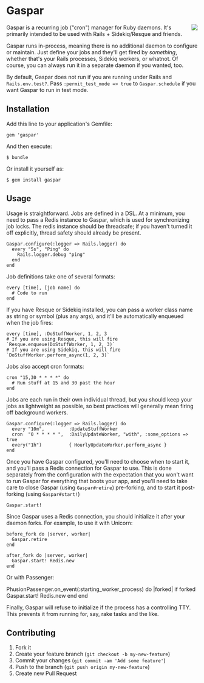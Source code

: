 # Gaspar
<img src="http://cdn.wikimg.net/strategywiki/images/0/04/Chrono_Trigger_Sprites_Gaspar.png" align="right" style="margin: 0 0 20px 20px" />

Gaspar is a recurring job ("cron") manager for Ruby daemons. It's primarily intended to be used with Rails + Sidekiq/Resque and friends.

Gaspar runs in-process, meaning there is no additional daemon to configure or maintain. Just define your jobs and they'll get fired by *something*,
whether that's your Rails processes, Sidekiq workers, or whatnot. Of course, you can always run it in a separate daemon if you wanted, too.

By default, Gaspar does not run if you are running under Rails and `Rails.env.test?`. Pass `:permit_test_mode => true` to `Gaspar.schedule` if you want Gaspar to run in test mode.

## Installation

Add this line to your application's Gemfile:

    gem 'gaspar'

And then execute:

    $ bundle

Or install it yourself as:

    $ gem install gaspar

## Usage

Usage is straightforward. Jobs are defined in a DSL. At a minimum, you need to pass a Redis instance to Gaspar, which is used for synchronizing job locks. The redis instance should be threadsafe; if you haven't turned it off explicitly, thread safety should already be present.

    Gaspar.configure(:logger => Rails.logger) do
      every "5s", "Ping" do
        Rails.logger.debug "ping"
      end
    end

Job definitions take one of several formats:

    every [time], [job name] do
      # Code to run
    end

If you have Resque or Sidekiq installed, you can pass a worker class name as string or symbol (plus any args), and it'll be automatically enqueued when the job fires:

    every [time], :DoStuffWorker, 1, 2, 3
    # If you are using Resque, this will fire `Resque.enqueue(DoStuffWorker, 1, 2, 3)`
    # If you are using Sidekiq, this will fire `DoStuffWorker.perform_async(1, 2, 3)`

Jobs also accept cron formats:

    cron "15,30 * * * *" do
      # Run stuff at 15 and 30 past the hour
    end

Jobs are each run in their own individual thread, but you should keep your jobs as lightweight as possible, so best practices will generally mean firing off background workers.

    Gaspar.configure(:logger => Rails.logger) do
      every "10m",         :UpdateStuffWorker
      cron  "0 * * * * ",  :DailyUpdateWorker, "with", :some_options => true
      every("1h")          { HourlyUpdateWorker.perform_async }
    end

Once you have Gaspar configured, you'll need to choose when to start it, and you'll pass a Redis connection for Gaspar to use. This is done separately from the configuration with the expectation that you won't want to run Gaspar for everything that boots your app, and you'll need to take care to close Gaspar (using `Gaspar#retire`) pre-forking, and to start it post-forking (using `Gaspar#start!`)

    Gaspar.start!

Since Gaspar uses a Redis connection, you should initialize it after your daemon forks. For example, to use it with Unicorn:

    before_fork do |server, worker|
      Gaspar.retire
    end

    after_fork do |server, worker|
      Gaspar.start! Redis.new
    end

Or with Passenger:

   PhusionPassenger.on_event(:starting_worker_process) do |forked|
      if forked
        Gaspar.start! Redis.new
      end
   end

Finally, Gaspar will refuse to initialize if the process has a controlling TTY. This prevents it from running for, say, rake tasks and the like.

## Contributing

1. Fork it
2. Create your feature branch (`git checkout -b my-new-feature`)
3. Commit your changes (`git commit -am 'Add some feature'`)
4. Push to the branch (`git push origin my-new-feature`)
5. Create new Pull Request
